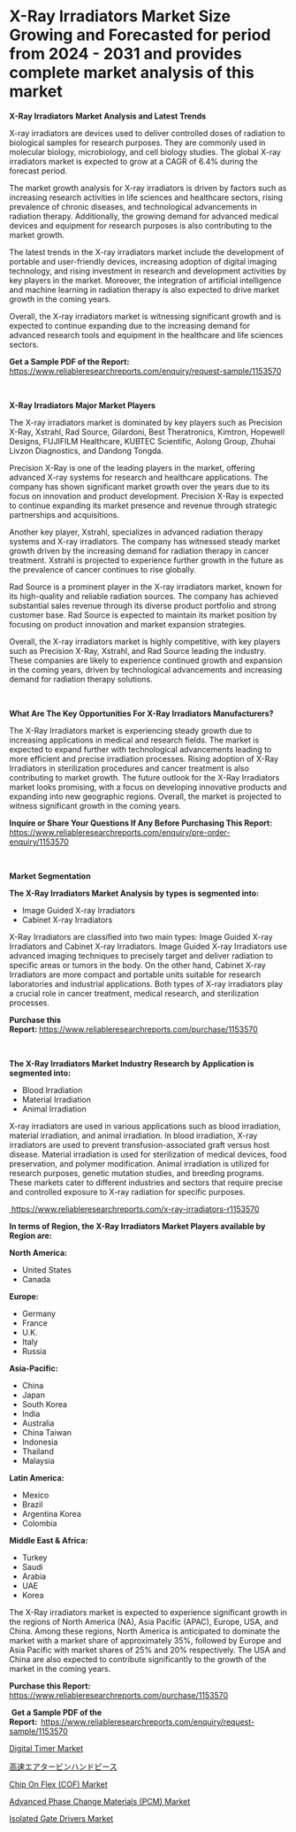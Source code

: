 <p><h1>X-Ray Irradiators Market Size Growing and Forecasted for period from 2024 - 2031 and provides complete market analysis of this market</h1></p><p><strong>X-Ray Irradiators Market Analysis and Latest Trends</strong></p>
<p><p>X-ray irradiators are devices used to deliver controlled doses of radiation to biological samples for research purposes. They are commonly used in molecular biology, microbiology, and cell biology studies. The global X-ray irradiators market is expected to grow at a CAGR of 6.4% during the forecast period.</p><p>The market growth analysis for X-ray irradiators is driven by factors such as increasing research activities in life sciences and healthcare sectors, rising prevalence of chronic diseases, and technological advancements in radiation therapy. Additionally, the growing demand for advanced medical devices and equipment for research purposes is also contributing to the market growth.</p><p>The latest trends in the X-ray irradiators market include the development of portable and user-friendly devices, increasing adoption of digital imaging technology, and rising investment in research and development activities by key players in the market. Moreover, the integration of artificial intelligence and machine learning in radiation therapy is also expected to drive market growth in the coming years.</p><p>Overall, the X-ray irradiators market is witnessing significant growth and is expected to continue expanding due to the increasing demand for advanced research tools and equipment in the healthcare and life sciences sectors.</p></p>
<p><strong>Get a Sample PDF of the Report:&nbsp;</strong> <a href="https://www.reliableresearchreports.com/enquiry/request-sample/1153570">https://www.reliableresearchreports.com/enquiry/request-sample/1153570</a></p>
<p>&nbsp;</p>
<p><strong>X-Ray Irradiators Major Market Players</strong></p>
<p><p>The X-ray irradiators market is dominated by key players such as Precision X-Ray, Xstrahl, Rad Source, Gilardoni, Best Theratronics, Kimtron, Hopewell Designs, FUJIFILM Healthcare, KUBTEC Scientific, Aolong Group, Zhuhai Livzon Diagnostics, and Dandong Tongda.</p><p>Precision X-Ray is one of the leading players in the market, offering advanced X-ray systems for research and healthcare applications. The company has shown significant market growth over the years due to its focus on innovation and product development. Precision X-Ray is expected to continue expanding its market presence and revenue through strategic partnerships and acquisitions.</p><p>Another key player, Xstrahl, specializes in advanced radiation therapy systems and X-ray irradiators. The company has witnessed steady market growth driven by the increasing demand for radiation therapy in cancer treatment. Xstrahl is projected to experience further growth in the future as the prevalence of cancer continues to rise globally.</p><p>Rad Source is a prominent player in the X-ray irradiators market, known for its high-quality and reliable radiation sources. The company has achieved substantial sales revenue through its diverse product portfolio and strong customer base. Rad Source is expected to maintain its market position by focusing on product innovation and market expansion strategies.</p><p>Overall, the X-ray irradiators market is highly competitive, with key players such as Precision X-Ray, Xstrahl, and Rad Source leading the industry. These companies are likely to experience continued growth and expansion in the coming years, driven by technological advancements and increasing demand for radiation therapy solutions.</p></p>
<p>&nbsp;</p>
<p><strong>What Are The Key Opportunities For X-Ray Irradiators Manufacturers?</strong></p>
<p><p>The X-Ray Irradiators market is experiencing steady growth due to increasing applications in medical and research fields. The market is expected to expand further with technological advancements leading to more efficient and precise irradiation processes. Rising adoption of X-Ray Irradiators in sterilization procedures and cancer treatment is also contributing to market growth. The future outlook for the X-Ray Irradiators market looks promising, with a focus on developing innovative products and expanding into new geographic regions. Overall, the market is projected to witness significant growth in the coming years.</p></p>
<p><strong>Inquire or Share Your Questions If Any Before Purchasing This Report:</strong> <a href="https://www.reliableresearchreports.com/enquiry/pre-order-enquiry/1153570">https://www.reliableresearchreports.com/enquiry/pre-order-enquiry/1153570</a></p>
<p>&nbsp;</p>
<p><strong>Market Segmentation</strong></p>
<p><strong>The X-Ray Irradiators Market Analysis by types is segmented into:</strong></p>
<p><ul><li>Image Guided X-ray Irradiators</li><li>Cabinet X-ray Irradiators</li></ul></p>
<p><p>X-Ray Irradiators are classified into two main types: Image Guided X-ray Irradiators and Cabinet X-ray Irradiators. Image Guided X-ray Irradiators use advanced imaging techniques to precisely target and deliver radiation to specific areas or tumors in the body. On the other hand, Cabinet X-ray Irradiators are more compact and portable units suitable for research laboratories and industrial applications. Both types of X-ray irradiators play a crucial role in cancer treatment, medical research, and sterilization processes.</p></p>
<p><strong>Purchase this Report:&nbsp;</strong><a href="https://www.reliableresearchreports.com/purchase/1153570">https://www.reliableresearchreports.com/purchase/1153570</a></p>
<p>&nbsp;</p>
<p><strong>The X-Ray Irradiators Market Industry Research by Application is segmented into:</strong></p>
<p><ul><li>Blood Irradiation</li><li>Material Irradiation</li><li>Animal Irradiation</li></ul></p>
<p><p>X-ray irradiators are used in various applications such as blood irradiation, material irradiation, and animal irradiation. In blood irradiation, X-ray irradiators are used to prevent transfusion-associated graft versus host disease. Material irradiation is used for sterilization of medical devices, food preservation, and polymer modification. Animal irradiation is utilized for research purposes, genetic mutation studies, and breeding programs. These markets cater to different industries and sectors that require precise and controlled exposure to X-ray radiation for specific purposes.</p></p>
<p><a href="https://www.reliableresearchreports.com/x-ray-irradiators-r1153570">&nbsp;https://www.reliableresearchreports.com/x-ray-irradiators-r1153570</a></p>
<p><strong>In terms of Region, the X-Ray Irradiators Market Players available by Region are:</strong></p>
<p>
    <p> <strong> North America: </strong>
        <ul>
            <li>United States</li>
            <li>Canada</li>
        </ul>
        </p> 
    <p> <strong> Europe: </strong>
        <ul>
            <li>Germany</li>
            <li>France</li>
            <li>U.K.</li>
            <li>Italy</li>
            <li>Russia</li>
        </ul>
        </p> 
    <p> <strong> Asia-Pacific: </strong>
        <ul>
            <li>China</li>
            <li>Japan</li>
            <li>South Korea</li>
            <li>India</li>
            <li>Australia</li>
            <li>China Taiwan</li>
            <li>Indonesia</li>
            <li>Thailand</li>
            <li>Malaysia</li>
        </ul>
        </p> 
    <p> <strong> Latin America: </strong>
        <ul>
            <li>Mexico</li>
            <li>Brazil</li>
            <li>Argentina Korea</li>
            <li>Colombia</li>
        </ul>
        </p> 
    <p> <strong> Middle East & Africa: </strong>
        <ul>
            <li>Turkey</li>
            <li>Saudi</li>
            <li>Arabia</li>
            <li>UAE</li>
            <li>Korea</li>
        </ul>
    </p>
    </p>
<p><p>The X-Ray irradiators market is expected to experience significant growth in the regions of North America (NA), Asia Pacific (APAC), Europe, USA, and China. Among these regions, North America is anticipated to dominate the market with a market share of approximately 35%, followed by Europe and Asia Pacific with market shares of 25% and 20% respectively. The USA and China are also expected to contribute significantly to the growth of the market in the coming years.</p></p>
<p><strong>Purchase this Report: </strong><a href="https://www.reliableresearchreports.com/purchase/1153570">https://www.reliableresearchreports.com/purchase/1153570</a></p>
<p>&nbsp;<strong>Get a Sample PDF of the Report:&nbsp;&nbsp;</strong><a href="https://www.reliableresearchreports.com/enquiry/request-sample/1153570">https://www.reliableresearchreports.com/enquiry/request-sample/1153570</a></p>
<p><strong></strong></p>
<p><p><a href="https://issuu.com/reportprime-2/docs/digital-timer-market-size-2030.pptx">Digital Timer Market</a></p><p><a href="https://github.com/xnljig2898992/Market-Research-Report-List-2/blob/main/389780489326.md">高速エアタービンハンドピース</a></p><p><a href="https://github.com/sonuprakash1/Market-Research-Report-List-2/blob/main/chip-on-flex-cof-market.md">Chip On Flex (COF) Market</a></p><p><a href="https://github.com/Whitneyboyettebo9kiw7yr13/Market-Research-Report-List-2/blob/main/advanced-phase-change-materials-pcm-market.md">Advanced Phase Change Materials (PCM) Market</a></p><p><a href="https://issuu.com/reportprime-2/docs/isolated-gate-drivers-market-size-2030.pptx">Isolated Gate Drivers Market</a></p></p>